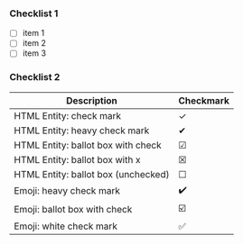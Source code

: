 ### Checklist 1
- [ ] item 1
- [ ] item 2
- [ ] item 3

### Checklist 2
 Description                         | Checkmark               |
| ----------------------------------- | ----------------------- |
| HTML Entity: check mark             | &check;                 |
| HTML Entity: heavy check mark       | &#10004;                |
| HTML Entity: ballot box with check  | &#9745;                 |
| HTML Entity: ballot box with x      | &#9746;                 |
| HTML Entity: ballot box (unchecked) | &#9744;                 |
| Emoji: heavy check mark             | :heavy_check_mark:      |
| Emoji: ballot box with check        | :ballot_box_with_check: |
| Emoji: white check mark             | :white_check_mark:      |
